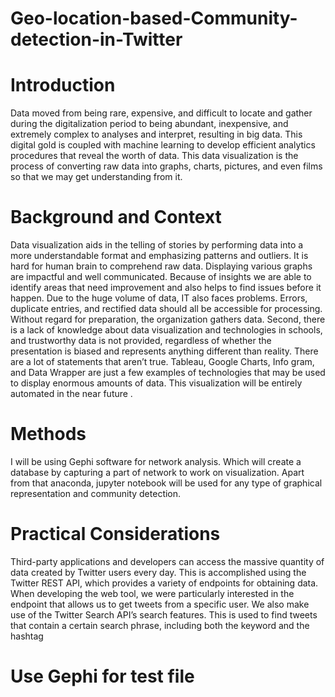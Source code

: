 # Geo-location-based-Community-detection-in-Twitter


# Introduction
Data moved from being rare, expensive, and difficult to locate and gather during the digitalization period to
being abundant, inexpensive, and extremely complex to analyses and interpret, resulting in big data. This digital
gold is coupled with machine learning to develop efficient analytics procedures that reveal the worth of data.
This data visualization is the process of converting raw data into graphs, charts, pictures, and even films so that
we may get understanding from it.

# Background and Context

Data visualization aids in the telling of stories by performing data into a more understandable format and
emphasizing patterns and outliers. It is hard for human brain to comprehend raw data. Displaying various graphs
are impactful and well communicated. Because of insights we are able to identify areas that need improvement
and also helps to find issues before it happen.
Due to the huge volume of data, IT also faces problems. Errors, duplicate entries, and rectified data should all be
accessible for processing. Without regard for preparation, the organization gathers data. Second, there is a lack
of knowledge about data visualization and technologies in schools, and trustworthy data is not provided,
regardless of whether the presentation is biased and represents anything different than reality. There are a lot of
statements that aren’t true. Tableau, Google Charts, Info gram, and Data Wrapper are just a few examples of
technologies that may be used to display enormous amounts of data. This visualization will be entirely
automated in the near future .

# Methods
I will be using Gephi software for network analysis. Which will create a database by capturing a part of network
to work on visualization. Apart from that anaconda, jupyter notebook will be used for any type of graphical
representation and community detection.

# Practical Considerations
Third-party applications and developers can access the massive quantity of data created by Twitter users every
day. This is accomplished using the Twitter REST API, which provides a variety of endpoints for obtaining
data. When developing the web tool, we were particularly interested in the endpoint that allows us to get tweets
from a specific user. We also make use of the Twitter Search API’s search features. This is used to find tweets
that contain a certain search phrase, including both the keyword and the hashtag
# Use Gephi for test file
